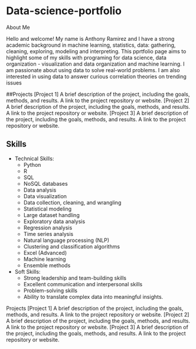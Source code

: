 # Data-science-portfolio
About Me

Hello and welcome! My name is Anthony Ramirez and I have a strong academic background in machine learning, statistics, data: gathering, cleaning, exploring, modeling and interpreting. This pprtfolio page aims to highlight some of my skills with programing for data science, data organization - visualization and data organization and machine learning. 
I am passionate about using data to solve real-world problems.  I am also interested in using data to answer curious correlation theories on trending issues

##Projects
[Project 1]
A brief description of the project, including the goals, methods, and results.
A link to the project repository or website.
[Project 2]
A brief description of the project, including the goals, methods, and results.
A link to the project repository or website.
[Project 3]
A brief description of the project, including the goals, methods, and results.
A link to the project repository or website.


## Skills
* Technical Skills:
    * Python
    * R
    * SQL
    * NoSQL databases
    * Data analysis
    * Data visualization
    * Data collection, cleaning, and wrangling
    * Statistical modeling
    * Large dataset handling
    * Exploratory data analysis
    * Regression analysis
    * Time series analysis
    * Natural language processing (NLP)
    * Clustering and classification algorithms
    * Excel (Advanced)
    * Machine learning
    * Ensemble methods
 * Soft Skills:
    * Strong leadership and team-building skills
    * Excellent communication and interpersonal skills
    * Problem-solving skills
    * Ability to translate complex data into meaningful insights.

Projects
[Project 1]
A brief description of the project, including the goals, methods, and results.
A link to the project repository or website.
[Project 2]
A brief description of the project, including the goals, methods, and results.
A link to the project repository or website.
[Project 3]
A brief description of the project, including the goals, methods, and results.
A link to the project repository or website.
